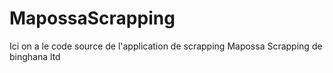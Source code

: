 # MapossaScrapping
Ici on a le code source de l'application de scrapping Mapossa Scrapping de binghana ltd
